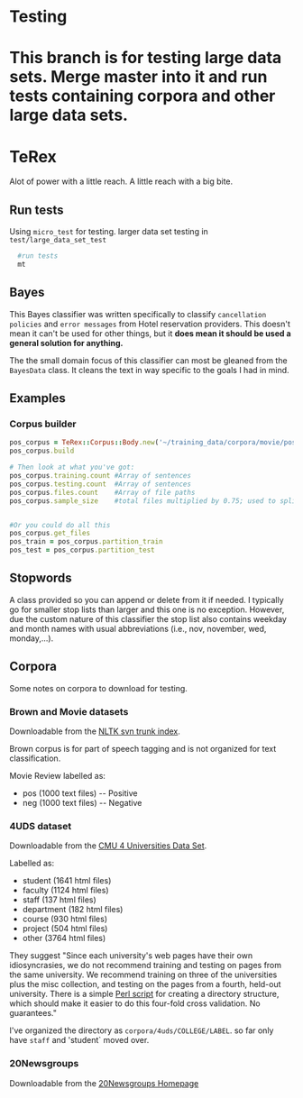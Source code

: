 # Testing
This branch is for testing large data sets. Merge master into it and run tests containing corpora and other large data sets.
=======
# TeRex
Alot of power with a little reach.
A little reach with a big bite.


## Run tests
Using `micro_test` for testing. larger data set testing in `test/large_data_set_test`

```sh
  #run tests
  mt
```
## Bayes
This Bayes classifier was written specifically to classify `cancellation policies` and `error messages` from Hotel reservation providers. This doesn't mean it can't be used for other things, but it **does mean it should be used a general solution for anything.**

The the small domain focus of this classifier can most be gleaned from the `BayesData` class. It cleans the text in way specific to the goals I had in mind.

## Examples
### Corpus builder

```rb
pos_corpus = TeRex::Corpus::Body.new('~/training_data/corpora/movie/positive/cv**', TeRex::Format::BasicFile)
pos_corpus.build

# Then look at what you've got:
pos_corpus.training.count #Array of sentences
pos_corpus.testing.count  #Array of sentences
pos_corpus.files.count    #Array of file paths
pos_corpus.sample_size    #total files multiplied by 0.75; used to split files for test/train (0.25 for test, rest for train)


#Or you could do all this
pos_corpus.get_files
pos_train = pos_corpus.partition_train
pos_test = pos_corpus.partition_test
```


## Stopwords
A class provided so you can append or delete from it if needed. I typically go for smaller stop lists than larger and this one is no exception. However, due the custom nature of this classifier the stop list also contains weekday and month names with usual abbreviations (i.e., nov, november, wed, monday,...).


## Corpora
Some notes on corpora to download for testing.

### Brown and Movie datasets
Downloadable from the [NLTK svn trunk index](http://nltk.googlecode.com/svn/trunk/nltk_data/index.xml).

Brown corpus is for part of speech tagging and is not organized for text classification.

Movie Review labelled as:
* pos (1000 text files) -- Positive
* neg (1000 text files) -- Negative


### 4UDS dataset
Downloadable from the [CMU 4 Universities Data Set](http://www.cs.cmu.edu/afs/cs.cmu.edu/project/theo-19/www/data/).

Labelled as:
* student (1641 html files)
* faculty (1124 html files)
* staff (137 html files)
* department (182 html files)
* course (930 html files)
* project (504 html files)
* other (3764 html files)

They suggest "Since each university's web pages have their own idiosyncrasies, we do not recommend training and testing on pages from the same university. We recommend training on three of the universities plus the misc collection, and testing on the pages from a fourth, held-out university. There is a simple [Perl script](http://www.cs.cmu.edu/afs/cs.cmu.edu/project/theo-20/www/data/make-x-val) for creating a directory structure, which should make it easier to do this four-fold cross validation. No guarantees."

I've organized the directory as `corpora/4uds/COLLEGE/LABEL`. so far only have `staff` and 'student` moved over.

### 20Newsgroups
Downloadable from the [20Newsgroups Homepage](http://qwone.com/~jason/20Newsgroups/)
